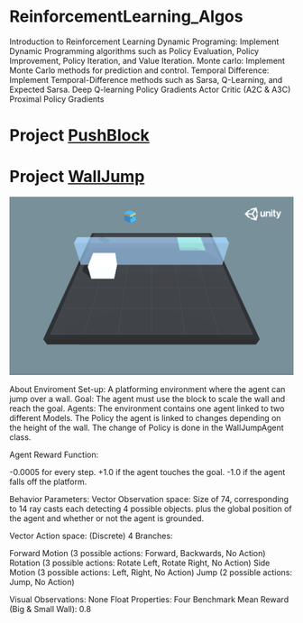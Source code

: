 # ReinforcementLearning_Algos

Introduction to Reinforcement Learning
Dynamic Programing: Implement Dynamic Programming algorithms such as Policy Evaluation, Policy Improvement, Policy Iteration, and Value Iteration.
Monte carlo: Implement Monte Carlo methods for prediction and control.
Temporal Difference: Implement Temporal-Difference methods such as Sarsa, Q-Learning, and Expected Sarsa.
Deep Q-learning
Policy Gradients
Actor Critic (A2C & A3C)
Proximal Policy Gradients


# Project [PushBlock](https://github.com/PGCodehub/ReinforcementLearning_Algos/tree/main/RL_Agents_Projects/Assets/ML-Agents/Projects/PushBlock)




# Project [WallJump](https://github.com/PGCodehub/ReinforcementLearning_Algos/tree/main/RL_Agents_Projects/Assets/ML-Agents/Projects/WallJump)


![alt text](https://github.com/PGCodehub/ReinforcementLearning_Algos/blob/main/RL_Agents_Projects/images/walljump.png "WallJump")


About Enviroment
Set-up: A platforming environment where the agent can jump over a wall.
Goal: The agent must use the block to scale the wall and reach the goal.
Agents: The environment contains one agent linked to two different Models. The Policy the agent is linked to changes depending on the height of the wall. The change of Policy is done in the WallJumpAgent class.

Agent Reward Function:

-0.0005 for every step.
+1.0 if the agent touches the goal.
-1.0 if the agent falls off the platform.
  
  
Behavior Parameters:
Vector Observation space: Size of 74, corresponding to 14 ray casts each detecting 4 possible objects. plus the global position of the agent and whether or not the agent is grounded.


Vector Action space: (Discrete) 4 Branches:

Forward Motion (3 possible actions: Forward, Backwards, No Action)
Rotation (3 possible actions: Rotate Left, Rotate Right, No Action)
Side Motion (3 possible actions: Left, Right, No Action)
Jump (2 possible actions: Jump, No Action)

Visual Observations: None
Float Properties: Four
Benchmark Mean Reward (Big & Small Wall): 0.8

